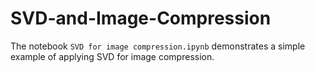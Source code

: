 # SVD-and-Image-Compression

The notebook `SVD for image compression.ipynb` demonstrates a simple example of applying SVD for image compression.
